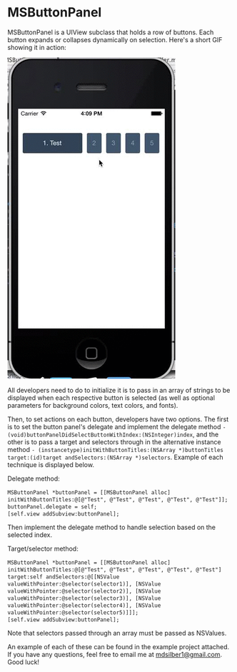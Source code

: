 MSButtonPanel
=============

MSButtonPanel is a UIView subclass that holds a row of buttons. Each button expands or collapses dynamically on selection.
Here's a short GIF showing it in action: 

![Test](MSButtonPanel.gif)

All developers need to do to initialize it is to pass in an array of strings to be displayed when each respective button is selected (as well as optional parameters for background colors, text colors, and fonts). 
 
Then, to set actions on each button, developers have two options. The first is to set the button panel's delegate and implement the delegate method `- (void)buttonPanelDidSelectButtonWithIndex:(NSInteger)index`, and the other is to pass a target and selectors through in the alternative instance method `- (instancetype)initWithButtonTitles:(NSArray *)buttonTitles target:(id)target andSelectors:(NSArray *)selectors`. Example of each technique is displayed below.

Delegate method:

    MSButtonPanel *buttonPanel = [[MSButtonPanel alloc] initWithButtonTitles:@[@"Test", @"Test", @"Test", @"Test", @"Test"]];
    buttonPanel.delegate = self;
    [self.view addSubview:buttonPanel];

Then implement the delegate method to handle selection based on the selected index.
    
Target/selector method:

    MSButtonPanel *buttonPanel = [[MSButtonPanel alloc] initWithButtonTitles:@[@"Test", @"Test", @"Test", @"Test", @"Test"] target:self andSelectors:@[[NSValue valueWithPointer:@selector(selector1)], [NSValue valueWithPointer:@selector(selector2)], [NSValue valueWithPointer:@selector(selector3)], [NSValue valueWithPointer:@selector(selector4)], [NSValue valueWithPointer:@selector(selector5)]]];
    [self.view addSubview:buttonPanel];
    
Note that selectors passed through an array must be passed as NSValues.

An example of each of these can be found in the example project attached. If you have any questions, feel free to email me at mdsilber1@gmail.com. Good luck!
